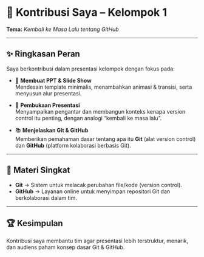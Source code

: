 # 📑 Kontribusi Saya – Kelompok 1  
**Tema:** _Kembali ke Masa Lalu tentang GitHub_  

---

## ✨ Ringkasan Peran
Saya berkontribusi dalam presentasi kelompok dengan fokus pada:
- 🎨 **Membuat PPT & Slide Show**  
  Mendesain template minimalis, menambahkan animasi & transisi, serta menyusun alur presentasi.  

- 🎤 **Pembukaan Presentasi**  
  Menyampaikan pengantar dan membangun konteks kenapa version control itu penting, dengan analogi “kembali ke masa lalu”.  

- 📚 **Menjelaskan Git & GitHub**  
  Memberikan pemahaman dasar tentang apa itu **Git** (alat version control) dan **GitHub** (platform kolaborasi berbasis Git).  

---

## 📌 Materi Singkat
- **Git** → Sistem untuk melacak perubahan file/kode (version control).  
- **GitHub** → Layanan online untuk menyimpan repositori Git dan berkolaborasi dalam tim.  

---

## 🏆 Kesimpulan
Kontribusi saya membantu tim agar presentasi lebih terstruktur, menarik, dan audiens paham konsep dasar Git & GitHub.  
